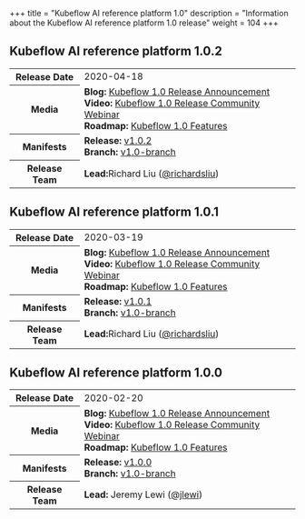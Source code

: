 +++
title = "Kubeflow AI reference platform 1.0"
description = "Information about the Kubeflow AI reference platform 1.0 release"
weight = 104
+++

## Kubeflow AI reference platform 1.0.2

<div class="table-responsive">
<table class="table table-bordered">
  <tbody>
    <tr>
      <th class="table-light">Release Date</th>
      <td>
        2020-04-18
      </td>
    </tr>
    <tr>
      <th class="table-light">Media</th>
      <td>
        <b>Blog:</b> 
          <a href="https://blog.kubeflow.org/releases/2020/03/02/kubeflow-1-0-cloud-native-ml-for-everyone.html">Kubeflow 1.0 Release Announcement</a>
        <br>
        <b>Video:</b> 
          <a href="https://www.youtube.com/watch?v=L6wG_mpRWe8">Kubeflow 1.0 Release Community Webinar</a>
        <br>
        <b>Roadmap:</b>
          <a href="https://github.com/kubeflow/kubeflow/blob/master/ROADMAP.md#kubeflow-10">Kubeflow 1.0 Features</a>
      </td>
    </tr>
    <tr>
      <th class="table-light">Manifests</th>
      <td>
        <b>Release:</b> 
          <a href="https://github.com/kubeflow/manifests/releases/tag/v1.0.2">v1.0.2</a>
        <br>
        <b>Branch:</b>
          <a href="https://github.com/kubeflow/manifests/tree/v1.0-branch">v1.0-branch</a>
      </td>
    </tr>
    <tr>
      <th class="table-light">Release Team</th>
      <td>
        <b>Lead:</b>Richard Liu (<a href="https://github.com/richardsliu">@richardsliu</a>)
      </td>
    </tr>
  </tbody>
</table>
</div>

## Kubeflow AI reference platform 1.0.1

<div class="table-responsive">
<table class="table table-bordered">
  <tbody>
    <tr>
      <th class="table-light">Release Date</th>
      <td>
        2020-03-19
      </td>
    </tr>
    <tr>
      <th class="table-light">Media</th>
      <td>
        <b>Blog:</b> 
          <a href="https://blog.kubeflow.org/releases/2020/03/02/kubeflow-1-0-cloud-native-ml-for-everyone.html">Kubeflow 1.0 Release Announcement</a>
        <br>
        <b>Video:</b> 
          <a href="https://www.youtube.com/watch?v=L6wG_mpRWe8">Kubeflow 1.0 Release Community Webinar</a>
        <br>
        <b>Roadmap:</b>
          <a href="https://github.com/kubeflow/kubeflow/blob/master/ROADMAP.md#kubeflow-10">Kubeflow 1.0 Features</a>
      </td>
    </tr>
    <tr>
      <th class="table-light">Manifests</th>
      <td>
        <b>Release:</b> 
          <a href="https://github.com/kubeflow/manifests/releases/tag/v1.0.1">v1.0.1</a>
        <br>
        <b>Branch:</b>
          <a href="https://github.com/kubeflow/manifests/tree/v1.0-branch">v1.0-branch</a>
      </td>
    </tr>
    <tr>
      <th class="table-light">Release Team</th>
      <td>
        <b>Lead:</b>Richard Liu (<a href="https://github.com/richardsliu">@richardsliu</a>)
      </td>
    </tr>
  </tbody>
</table>
</div>

## Kubeflow AI reference platform 1.0.0

<div class="table-responsive">
<table class="table table-bordered">
  <tbody>
    <tr>
      <th class="table-light">Release Date</th>
      <td>
        2020-02-20
      </td>
    </tr>
    <tr>
      <th class="table-light">Media</th>
      <td>
        <b>Blog:</b> 
          <a href="https://blog.kubeflow.org/releases/2020/03/02/kubeflow-1-0-cloud-native-ml-for-everyone.html">Kubeflow 1.0 Release Announcement</a>
        <br>
        <b>Video:</b> 
          <a href="https://www.youtube.com/watch?v=L6wG_mpRWe8">Kubeflow 1.0 Release Community Webinar</a>
        <br>
        <b>Roadmap:</b>
          <a href="https://github.com/kubeflow/kubeflow/blob/master/ROADMAP.md#kubeflow-10">Kubeflow 1.0 Features</a>
      </td>
    </tr>
    <tr>
      <th class="table-light">Manifests</th>
      <td>
        <b>Release:</b> 
          <a href="https://github.com/kubeflow/manifests/releases/tag/v1.0.0">v1.0.0</a>
        <br>
        <b>Branch:</b>
          <a href="https://github.com/kubeflow/manifests/tree/v1.0-branch">v1.0-branch</a>
      </td>
    </tr>
    <tr>
      <th class="table-light">Release Team</th>
      <td>
        <b>Lead:</b> Jeremy Lewi (<a href="https://github.com/jlewi">@jlewi</a>)
      </td>
    </tr>
  </tbody>
</table>
</div>
